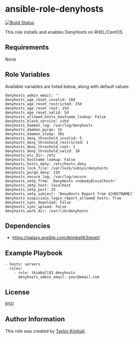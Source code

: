 # ansible-role-denyhosts

[![Build Status](https://travis-ci.org/tkimball83/ansible-role-denyhosts.svg?branch=master)](https://travis-ci.org/tkimball83/ansible-role-denyhosts)

This role installs and enables DenyHosts on RHEL/CentOS.

## Requirements

None

## Role Variables

Available variables are listed below, along with default values:

    denyhosts_admin_email: ''
    denyhosts_age_reset_invalid: 10d
    denyhosts_age_reset_restricted: 25d
    denyhosts_age_reset_root: 25d
    denyhosts_age_reset_valid: 5d
    denyhosts_allowed_hosts_hostname_lookup: False
    denyhosts_block_service: sshd
    denyhosts_daemon_log: /var/log/denyhosts
    denyhosts_daemon_purge: 1h
    denyhosts_daemon_sleep: 30s
    denyhosts_deny_threshold_invalid: 5
    denyhosts_deny_threshold_restricted: 1
    denyhosts_deny_threshold_root: 1
    denyhosts_deny_threshold_valid: 10
    denyhosts_etc_dir: /etc
    denyhosts_hostname_lookup: False
    denyhosts_hosts_deny: /etc/hosts.deny
    denyhosts_lock_file: /var/lock/subsys/denyhosts
    denyhosts_purge_deny: 12h
    denyhosts_secure_log: /var/log/secure
    denyhosts_smtp_from: 'DenyHosts <nobody@localhost>'
    denyhosts_smtp_host: localhost
    denyhosts_smtp_port: 25
    denyhosts_smtp_subject: 'DenyHosts Report from $[HOSTNAME]'
    denyhosts_suspicious_login_report_allowed_hosts: True
    denyhosts_sync_download: False
    denyhosts_sync_upload: False
    denyhosts_work_dir: /var/lib/denyhosts

## Dependencies

 * https://galaxy.ansible.com/tkimball83/epel/
 
## Example Playbook

    - hosts: servers
      roles:
        - role: tkimball83.denyhosts
          denyhosts_admin_email: your@email.com

## License

BSD

## Author Information

This role was created by [Taylor Kimball](http://www.linuxhq.org).
